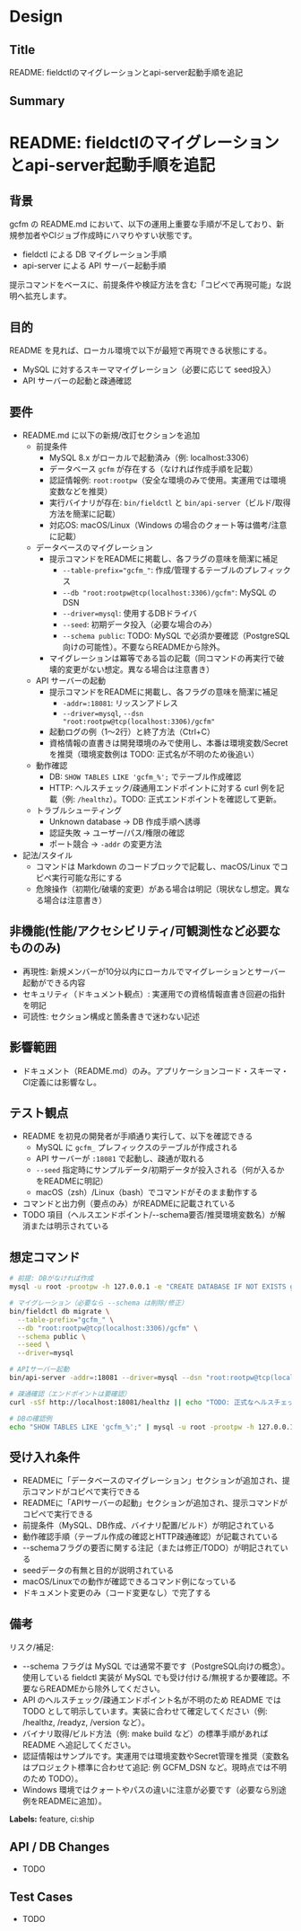 # Design

## Title
README: fieldctlのマイグレーションとapi-server起動手順を追記

## Summary

# README: fieldctlのマイグレーションとapi-server起動手順を追記

## 背景
gcfm の README.md において、以下の運用上重要な手順が不足しており、新規参加者やCIジョブ作成時にハマりやすい状態です。
- fieldctl による DB マイグレーション手順
- api-server による API サーバー起動手順

提示コマンドをベースに、前提条件や検証方法を含む「コピペで再現可能」な説明へ拡充します。

## 目的
README を見れば、ローカル環境で以下が最短で再現できる状態にする。
- MySQL に対するスキーママイグレーション（必要に応じて seed投入）
- API サーバーの起動と疎通確認

## 要件
- README.md に以下の新規/改訂セクションを追加
  - 前提条件
    - MySQL 8.x がローカルで起動済み（例: localhost:3306）
    - データベース `gcfm` が存在する（なければ作成手順を記載）
    - 認証情報例: `root:rootpw`（安全な環境のみで使用。実運用では環境変数などを推奨）
    - 実行バイナリが存在: `bin/fieldctl` と `bin/api-server`（ビルド/取得方法を簡潔に記載）
    - 対応OS: macOS/Linux（Windows の場合のクォート等は備考/注意に記載）
  - データベースのマイグレーション
    - 提示コマンドをREADMEに掲載し、各フラグの意味を簡潔に補足
      - `--table-prefix="gcfm_"`: 作成/管理するテーブルのプレフィックス
      - `--db "root:rootpw@tcp(localhost:3306)/gcfm"`: MySQL の DSN
      - `--driver=mysql`: 使用するDBドライバ
      - `--seed`: 初期データ投入（必要な場合のみ）
      - `--schema public`: TODO: MySQL で必須か要確認（PostgreSQL向けの可能性）。不要ならREADMEから除外。
    - マイグレーションは冪等である旨の記載（同コマンドの再実行で破壊的変更がない想定。異なる場合は注意書き）
  - API サーバーの起動
    - 提示コマンドをREADMEに掲載し、各フラグの意味を簡潔に補足
      - `-addr=:18081`: リッスンアドレス
      - `--driver=mysql`, `--dsn "root:rootpw@tcp(localhost:3306)/gcfm"`
    - 起動ログの例（1〜2行）と終了方法（Ctrl+C）
    - 資格情報の直書きは開発環境のみで使用し、本番は環境変数/Secret を推奨（環境変数例は TODO: 正式名が不明のため後追い）
  - 動作確認
    - DB: `SHOW TABLES LIKE 'gcfm_%';` でテーブル作成確認
    - HTTP: ヘルスチェック/疎通用エンドポイントに対する curl 例を記載（例: `/healthz`）。TODO: 正式エンドポイントを確認して更新。
  - トラブルシューティング
    - Unknown database → DB 作成手順へ誘導
    - 認証失敗 → ユーザー/パス/権限の確認
    - ポート競合 → `-addr` の変更方法
- 記法/スタイル
  - コマンドは Markdown のコードブロックで記載し、macOS/Linux でコピペ実行可能な形にする
  - 危険操作（初期化/破壊的変更）がある場合は明記（現状なし想定。異なる場合は注意書き）

## 非機能(性能/アクセシビリティ/可観測性など必要なもののみ)
- 再現性: 新規メンバーが10分以内にローカルでマイグレーションとサーバー起動ができる内容
- セキュリティ（ドキュメント観点）: 実運用での資格情報直書き回避の指針を明記
- 可読性: セクション構成と箇条書きで迷わない記述

## 影響範囲
- ドキュメント（README.md）のみ。アプリケーションコード・スキーマ・CI定義には影響なし。

## テスト観点
- README を初見の開発者が手順通り実行して、以下を確認できる
  - MySQL に `gcfm_` プレフィックスのテーブルが作成される
  - API サーバーが `:18081` で起動し、疎通が取れる
  - `--seed` 指定時にサンプルデータ/初期データが投入される（何が入るかをREADMEに明記）
  - macOS（zsh）/Linux（bash）でコマンドがそのまま動作する
- コマンドと出力例（要点のみ）がREADMEに記載されている
- TODO 項目（ヘルスエンドポイント/--schema要否/推奨環境変数名）が解消または明示されている

## 想定コマンド
```bash
# 前提: DBがなければ作成
mysql -u root -prootpw -h 127.0.0.1 -e "CREATE DATABASE IF NOT EXISTS gcfm CHARACTER SET utf8mb4 COLLATE utf8mb4_0900_ai_ci;"

# マイグレーション（必要なら --schema は削除/修正）
bin/fieldctl db migrate \
  --table-prefix="gcfm_" \
  --db "root:rootpw@tcp(localhost:3306)/gcfm" \
  --schema public \
  --seed \
  --driver=mysql

# APIサーバー起動
bin/api-server -addr=:18081 --driver=mysql --dsn "root:rootpw@tcp(localhost:3306)/gcfm"

# 疎通確認（エンドポイントは要確認）
curl -sSf http://localhost:18081/healthz || echo "TODO: 正式なヘルスチェックエンドポイントをREADMEで案内してください"

# DBの確認例
echo "SHOW TABLES LIKE 'gcfm_%';" | mysql -u root -prootpw -h 127.0.0.1 gcfm
```

## 受け入れ条件
- READMEに「データベースのマイグレーション」セクションが追加され、提示コマンドがコピペで実行できる
- READMEに「APIサーバーの起動」セクションが追加され、提示コマンドがコピペで実行できる
- 前提条件（MySQL、DB作成、バイナリ配置/ビルド）が明記されている
- 動作確認手順（テーブル作成の確認とHTTP疎通確認）が記載されている
- --schemaフラグの要否に関する注記（または修正/TODO）が明記されている
- seedデータの有無と目的が説明されている
- macOS/Linuxでの動作が確認できるコマンド例になっている
- ドキュメント変更のみ（コード変更なし）で完了する

## 備考
リスク/補足:
- --schema フラグは MySQL では通常不要です（PostgreSQL向けの概念）。使用している fieldctl 実装が MySQL でも受け付ける/無視するか要確認。不要ならREADMEから除外してください。
- API のヘルスチェック/疎通エンドポイント名が不明のため README では TODO として明示しています。実装に合わせて確定してください（例: /healthz, /readyz, /version など）。
- バイナリ取得/ビルド方法（例: make build など）の標準手順があれば README へ追記してください。
- 認証情報はサンプルです。実運用では環境変数やSecret管理を推奨（変数名はプロジェクト標準に合わせて追記: 例 GCFM_DSN など。現時点では不明のため TODO）。
- Windows 環境ではクォートやパスの違いに注意が必要です（必要なら別途例をREADMEに追加）。

**Labels:** feature, ci:ship

## API / DB Changes
- TODO

## Test Cases
- TODO
